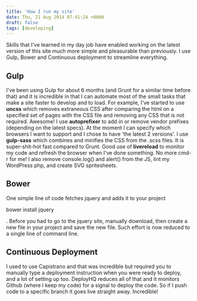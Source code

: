 ```yaml
---
title: 'How I run my site'
date: Thu, 21 Aug 2014 07:41:24 +0000
draft: false
tags: [developing]
---
```


Skills that I've learned in my day job have enabled working on the latest version of this site much more simple and pleasurable than previously. I use Gulp, Bower and Continuous deployment to streamline everything.

Gulp
----

I've been using Gulp for about 6 months (and Grunt for a similar time before that) and it is incredible in that I can automate most of the small tasks that make a site faster to develop and to load. For example, I've started to use **uncss** which removes extraneous CSS after comparing the html on a specified set of pages with the CSS file and removing any CSS that is not required. Awesome! I use **autoprefixer** to add in or remove vendor prefixes (depending on the latest specs). At the moment I can specify which browsers I want to support and I chose to have 'the latest 2 versions'. I use **gulp-sass** which combines and minifies the CSS from the .scss files. It is super-shit-hot fast compared to Grunt. Good use of **livereload** to monitor my code and refresh the browser when I've done something. No more cmd-r for me! I also remove console.log() and alert() from the JS, lint my WordPress php, and create SVG spritesheets.

Bower
-----

One simple line of code fetches jquery and adds it to your project

bower install jquery

. Before you had to go to the jquery site, manually download, then create a new file in your project and save the new file. Such effort is now reduced to a single line of command line.

Continuous Deployment
---------------------

I used to use Capistrano and that was incredible but required you to manually type a deployment instruction when you were ready to deploy, and a lot of setting up too. DeployHQ reduces all of that and it monitors Github (where I keep my code) for a signal to deploy the code. So if I push code to a specific branch it goes live straight away. Incredible!